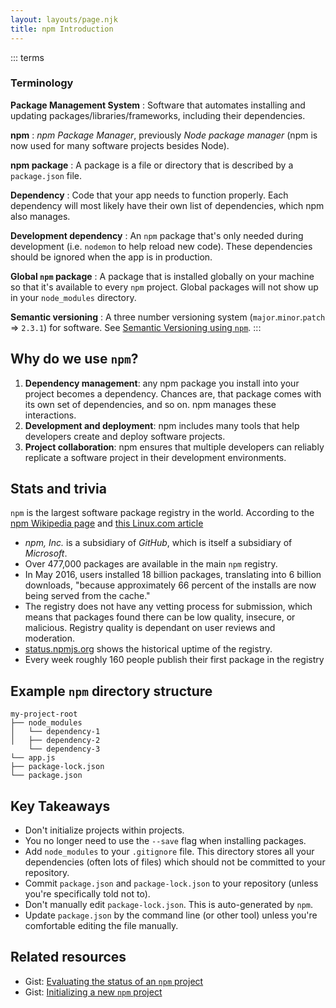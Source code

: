 ```yaml
---
layout: layouts/page.njk
title: npm Introduction
---
```


::: terms
### Terminology
**Package Management System**
: Software that automates installing and updating packages/libraries/frameworks, including their dependencies.

**npm**
: _npm Package Manager_, previously _Node package manager_ (npm is now used for many software projects besides Node).

**npm package**
: A package is a file or directory that is described by a `package.json` file.  

**Dependency**
: Code that your app needs to function properly. Each dependency will most likely have their own list of dependencies, which npm also manages.

**Development dependency**
: An `npm` package that's only needed during development (i.e. `nodemon` to help reload new code). These dependencies should be ignored when the app is in production.

**Global `npm` package**
: A package that is installed globally on your machine so that it's available to every `npm` project. Global packages will not show up in your `node_modules` directory.

**Semantic versioning**
: A three number versioning system (`major`.`minor`.`patch` => `2.3.1`) for software. See [Semantic Versioning using `npm`](https://nodejs.dev/learn/semantic-versioning-using-npm).
:::

## Why do we use `npm`?
1. **Dependency management**: any npm package you install into your project becomes a dependency. Chances are, that package comes with its own set of dependencies, and so on. npm manages these interactions.
2. **Development and deployment**: npm includes many tools that help developers create and deploy software projects.
3. **Project collaboration**: npm ensures that multiple developers can reliably replicate a software project in their development environments.

## Stats and trivia
`npm` is the largest software package registry in the world. According to the [npm Wikipedia page](https://en.wikipedia.org/wiki/Npm_(software)) and [this Linux.com article](https://www.linux.com/news/state-union-npm/)
- _npm, Inc._ is a subsidiary of _GitHub_, which is itself a subsidiary of _Microsoft_.
- Over 477,000 packages are available in the main `npm` registry.
- In May 2016, users installed 18 billion packages, translating into 6 billion downloads, "because approximately 66 percent of the installs are now being served from the cache."
- The registry does not have any vetting process for submission, which means that packages found there can be low quality, insecure, or malicious. Registry quality is dependant on user reviews and moderation.
- [status.npmjs.org](https://status.npmjs.org/uptime) shows the historical uptime of the registry.
- Every week roughly 160 people publish their first package in the registry

## Example `npm` directory structure
```
my-project-root
├── node_modules
│   └── dependency-1
│   ├── dependency-2
    └── dependency-3
└── app.js
├── package-lock.json
└── package.json
```

## Key Takeaways
- Don't initialize projects within projects.
- You no longer need to use the `--save` flag when installing packages.
- Add `node_modules` to your `.gitignore` file. This directory stores all your dependencies (often lots of files) which should not be committed to your repository.
- Commit `package.json` and `package-lock.json` to your repository (unless you're specifically told not to).
- Don't manually edit `package-lock.json`. This is auto-generated by `npm`.
- Update `package.json` by the command line (or other tool) unless you're comfortable editing the file manually.

## Related resources
- Gist: [Evaluating the status of an `npm` project](https://gist.github.com/acidtone/d57f41d7c18d0d198263c7bc3ab230e3)
- Gist: [Initializing a new `npm` project](https://gist.github.com/acidtone/f2e901fb4b04bd41aa59755e2de9af4f)